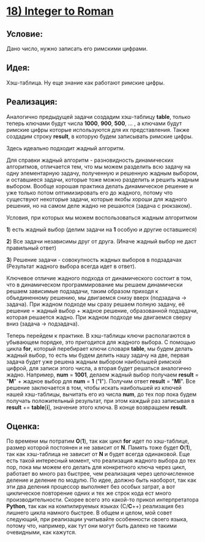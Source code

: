 # [**18) Integer to Roman**](https://leetcode.com/problems/integer-to-roman/description/)

## **Условие:**

Дано число, нужно записать его римскими цифрами.

## **Идея:**

Хэш-таблица. Ну еще знание как работают римские цифры.

## **Реализация:**

Аналогично предыдущей задачи создадим хэш-таблицу **table**, только теперь ключами будут числа **1000**, **900**, **500**, ... , а ключами будут римские цифры которые используются для их представления. Также создадим строку **result**, в которую будем записывать римские цифры.

Здесь идеально подходит жадный алгоритм.



Для справки жадный алгоритм - разновидность динамических алгоритмов, отличается тем, что мы можем разделить всю задачу на одну  элементарную задачу, полученную и решенную жадным выбором, и оставшиеся задачи, которые тоже можно разделить и решить жадным выбором. Вообще хорошая практика делать динамическое решение и уже только потом оптимизировать его до жадного, потому что существуют некоторые задачи, которые якобы хороши для жадного решения, но на самом деле жадно не решаются (задача с рюкзаком).

Условия, при которых мы можем воспользоваться жадным алгоритмом

**1**) есть жадный выбор (делим задачи на **1** особую и другие оставшиеся)

**2**) Все задачи независимы друг от друга. (Иначе жадный выбор не даст правильный ответ)

**3**) Решение задачи - совокупность жадных выборов в подзадачах (Результат жадного выбора всегда идет в ответ).

Ключевое отличие жадного подхода от динамического состоит в том, что в динамическом программирование мы решаем динамически решаем зависимые подзадачи, таким образом приходя к объединенному решению, мы двигаемся снизу вверх (подзадача -> задача). При жадном подходе мы сразу решаем полную задачу, её решение = жадный выбор + жадное решение, образованной подзадачи, которая решается жадно. При жадном подходе мы двигаемся сверху вниз (задача -> подзадача).



Теперь перейдем к практике. В хэш-таблицы ключи располагаются в убывающем порядке, это пригодится для жадного выбора. С помощью цикла **for**, который перебирает ключи словаря **table**, мы будем делать жадный выбор, то есть мы будем делить нашу задачу на две, первая задача будет уже решена жадным выбором наибольшей римской цифрой, для записи этого числа, а вторая будет решаться аналогично жадно. Например, **num** = **1001**, делаем жадный выбор получаем **result** = "**M**" + жадное выбор для **num** = **1** ("**I**"). Получим ответ **result** = "**MI**". Все решение заключается в том, чтобы искать наибольшей из ключей нашей хэш-таблицы, вычитать его из числа **num**, до тех пор пока будем получать положительный результат, при этом каждый раз записывая в **result** += **table**[**i**], значение этого ключа. В конце возвращаем **result**.



## **Оценка:**

По времени мы потратим **O**(**1**), так как цикл **for** идет по хэш-таблице, размер которой постоянен и не зависит от **N**. Память тоже будет **O**(**1**), так как хэш-таблица не зависит от **N** и будет всегда одинаковой. Еще есть такой интересный момент, что реализация жадного выбора до тех пор, пока мы можем его делать для конкретного ключа через цикл, работает во много раз быстрее, чем реализация через целочисленное деление и деление по модулю. По идее, должно быть наоборот, так как эти два деления процессор выполняет без особых затрат, а вот циклическое повторение одних и тех же строк кода ест много производительности. Скорее всего это какой-то прикол интерпретатора **Python**, так как на компилируемых языках (С/**C**++) реализация без лишнего цикла намного быстрее. В общем и целом, мой совет следующий, при реализации учитывайте особенности своего языка, потому что, например, как тут они могут быть далеко не такими очевидными, как кажутся.

